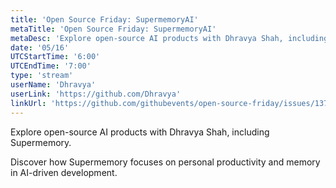 ```yaml
---
title: 'Open Source Friday: SupermemoryAI'
metaTitle: 'Open Source Friday: SupermemoryAI'
metaDesc: 'Explore open-source AI products with Dhravya Shah, including Supermemory.'
date: '05/16'
UTCStartTime: '6:00'
UTCEndTime: '7:00'
type: 'stream'
userName: 'Dhravya'
userLink: 'https://github.com/Dhravya'
linkUrl: 'https://github.com/githubevents/open-source-friday/issues/137'
---
```


Explore open-source AI products with Dhravya Shah, including Supermemory.

Discover how Supermemory focuses on personal productivity and memory in AI-driven development.